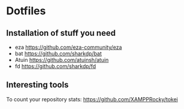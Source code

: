# Dotfiles

## Installation of stuff you need

- eza https://github.com/eza-community/eza
- bat https://github.com/sharkdp/bat
- Atuin https://github.com/atuinsh/atuin
- fd https://github.com/sharkdp/fd

## Interesting tools

To count your repository stats: https://github.com/XAMPPRocky/tokei
